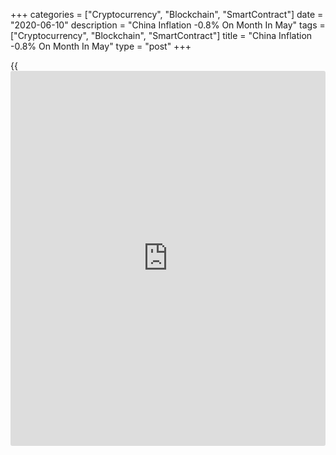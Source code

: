 +++
categories = ["Cryptocurrency", "Blockchain", "SmartContract"]
date = "2020-06-10"
description = "China Inflation -0.8% On Month In May"
tags = ["Cryptocurrency", "Blockchain", "SmartContract"]
title = "China Inflation -0.8% On Month In May"
type = "post"
+++

{{<iframe id="large-banner" src="https://www.bounty.group/#slide=17.0" width="100%" height="600" scrolling="no" style="border: 0px solid rgb(216, 221, 230); border-radius: 3px;">}}

Consumer prices in China tumbled 0.8 percent on month in May, the
National Bureau of Statistics said on Wednesday - missing expectations
for a fall of 0.5 percent following the 0.9 percent drop in April.

Ona yearly basis, consumer prices rose 2.4 percent - also shy of
forecasts for an increase of 2.7 percent and down sharply from 3.3
percent in the previous month.

The bureau also said that producer prices were down 3.7 percent on year
versus expectations of a fall of 3.3 percent following the 3.1 percent
slide a month earlier.

For comments and feedback [contact](https://www.playgroundfx.com/contact/): editorial@rtt[news](https://www.letsplayfx.com/blog/forex-news-website/).com

[Economic News][1]

 **What parts of the world are seeing the best (and worst) economic
performances lately? Click[here][2] to check out our [Econ Scorecard][2]
and find out! See up-to-the-moment [ranking](https://www.playgroundfx.com/blog/crypto-exchange-ranking/)s for the best and worst
performers in [GDP][2], [unemployment rate][3], [inflation][4] and much
more.**

   1. www.rtt[news](https://www.letsplayfx.com/blog/forex-news-website/).com/Content/EconomicNews.aspx
   2. www.rtt[news](https://www.letsplayfx.com/blog/forex-news-website/).com/economic-scorecard/world-rank/GDP/highest-performance.aspx
   3. www.rtt[news](https://www.letsplayfx.com/blog/forex-news-website/).com/economic-scorecard/world-rank/unemployment-rate/lowest-performance.aspx
   4. www.rtt[news](https://www.letsplayfx.com/blog/forex-news-website/).com/economic-scorecard/world-rank/CPI/highest-performance.aspx
